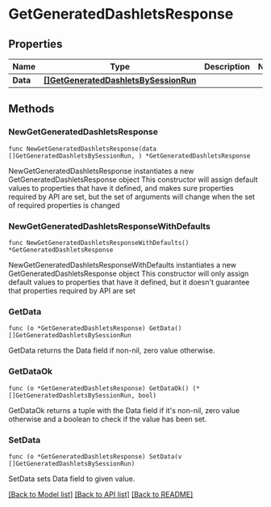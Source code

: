 # GetGeneratedDashletsResponse

## Properties

Name | Type | Description | Notes
------------ | ------------- | ------------- | -------------
**Data** | [**[]GetGeneratedDashletsBySessionRun**](GetGeneratedDashletsBySessionRun.md) |  | 

## Methods

### NewGetGeneratedDashletsResponse

`func NewGetGeneratedDashletsResponse(data []GetGeneratedDashletsBySessionRun, ) *GetGeneratedDashletsResponse`

NewGetGeneratedDashletsResponse instantiates a new GetGeneratedDashletsResponse object
This constructor will assign default values to properties that have it defined,
and makes sure properties required by API are set, but the set of arguments
will change when the set of required properties is changed

### NewGetGeneratedDashletsResponseWithDefaults

`func NewGetGeneratedDashletsResponseWithDefaults() *GetGeneratedDashletsResponse`

NewGetGeneratedDashletsResponseWithDefaults instantiates a new GetGeneratedDashletsResponse object
This constructor will only assign default values to properties that have it defined,
but it doesn't guarantee that properties required by API are set

### GetData

`func (o *GetGeneratedDashletsResponse) GetData() []GetGeneratedDashletsBySessionRun`

GetData returns the Data field if non-nil, zero value otherwise.

### GetDataOk

`func (o *GetGeneratedDashletsResponse) GetDataOk() (*[]GetGeneratedDashletsBySessionRun, bool)`

GetDataOk returns a tuple with the Data field if it's non-nil, zero value otherwise
and a boolean to check if the value has been set.

### SetData

`func (o *GetGeneratedDashletsResponse) SetData(v []GetGeneratedDashletsBySessionRun)`

SetData sets Data field to given value.



[[Back to Model list]](../README.md#documentation-for-models) [[Back to API list]](../README.md#documentation-for-api-endpoints) [[Back to README]](../README.md)


